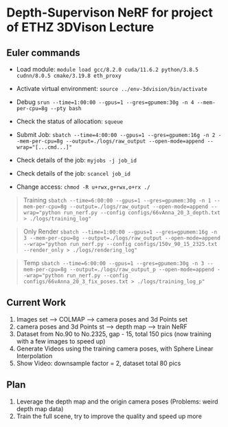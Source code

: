 # Depth-Supervison NeRF for project of ETHZ 3DVison Lecture

## Euler commands
* Load module: `module load gcc/8.2.0 cuda/11.6.2 python/3.8.5 cudnn/8.0.5 cmake/3.19.8 eth_proxy`

* Activate virtual environment: `source ../env-3dvision/bin/activate`

* Debug `srun --time=1:00:00 --gpus=1 --gres=gpumem:30g -n 4 --mem-per-cpu=8g --pty bash`
* Check the status of allocation: `squeue`

* Submit Job: `sbatch --time=4:00:00 --gpus=1 --gres=gpumem:16g -n 2 --mem-per-cpu=8g --output=./logs/raw_output --open-mode=append --wrap="[...cmd...]"`
* Check details of the job: `myjobs -j job_id`
* Check details of the job: `scancel job_id`

* Change access: `chmod -R u+rwx,g+rwx,o+rx ./`

> Training `sbatch --time=6:00:00 --gpus=1 --gres=gpumem:30g -n 1 --mem-per-cpu=8g --output=./logs/raw_output --open-mode=append --wrap="python run_nerf.py --config configs/66vAnna_20_3_depth.txt > ./logs/training_log"`

> Only Render `sbatch --time=1:00:00 --gpus=1 --gres=gpumem:16g -n 3 --mem-per-cpu=8g --output=./logs/raw_output --open-mode=append --wrap="python run_nerf.py --config configs/150v_90_15_2325.txt --render_only > ./logs/rendering_log"`

> Temp `sbatch --time=6:00:00 --gpus=1 --gres=gpumem:30g -n 3 --mem-per-cpu=8g --output=./logs/raw_output_p --open-mode=append --wrap="python run_nerf.py --config configs/66vAnna_20_3_fix_poses.txt > ./logs/training_log_p"`

## Current Work

1. Images set --> COLMAP --> camera poses and 3d Points set
2. camera poses and 3d Points st --> depth map --> train NeRF
3. Dataset from No.90 to No.2325, gap - 15, total 150 pics (now training with a few images to speed up)
4. Generate Videos using the training camera poses, with Sphere Linear Interpolation
5. Show Video: downsample factor = 2, dataset total 80 pics

## Plan

1. Leverage the depth map and the origin camera poses (Problems: weird depth map data)
2. Train the full scene, try to improve the quality and speed up more

